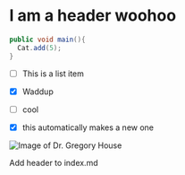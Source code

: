# I am a header woohoo


``` java
public void main(){
  Cat.add(5);
}
```

- [ ] This is a list item
- [x] Waddup
- [ ] cool
- [x] this automatically makes a new one


![Image of Dr. Gregory House](https://m.media-amazon.com/images/M/MV5BMjgxYjAwNmMtYTAwZC00YmQxLWJlOTMtMWM0NGJmNDE0YmI2XkEyXkFqcGc@._V1_.jpg)








Add header to index.md
